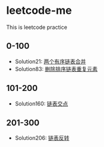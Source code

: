 # leetcode-me
This is leetcode practice

## 0-100
- Solution21: [两个有序链表合并](https://leetcode-cn.com/problems/merge-two-sorted-lists/description/)
- Solution83: [删除排序链表重复元素](https://leetcode-cn.com/problems/remove-duplicates-from-sorted-list)
## 101-200
- Solution160: [链表交点](https://leetcode-cn.com/problems/intersection-of-two-linked-lists/description/)


## 201-300
- Solution206: [链表反转](https://leetcode-cn.com/problems/reverse-linked-list/description/)